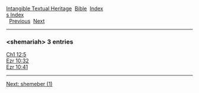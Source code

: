 [Intangible Textual Heritage](../../index)  [Bible](../index) 
[Index](index)   
[s Index](_s_)  
  [Previous](c10212)  [Next](c10214) 

------------------------------------------------------------------------

### &lt;shemariah&gt; 3 entries

[Ch1 12:5](../kjv/ch1012.htm#005)  
[Ezr 10:32](../kjv/ezr010.htm#032)  
[Ezr 10:41](../kjv/ezr010.htm#041)  

------------------------------------------------------------------------

[Next: shemeber (1)](c10214)
